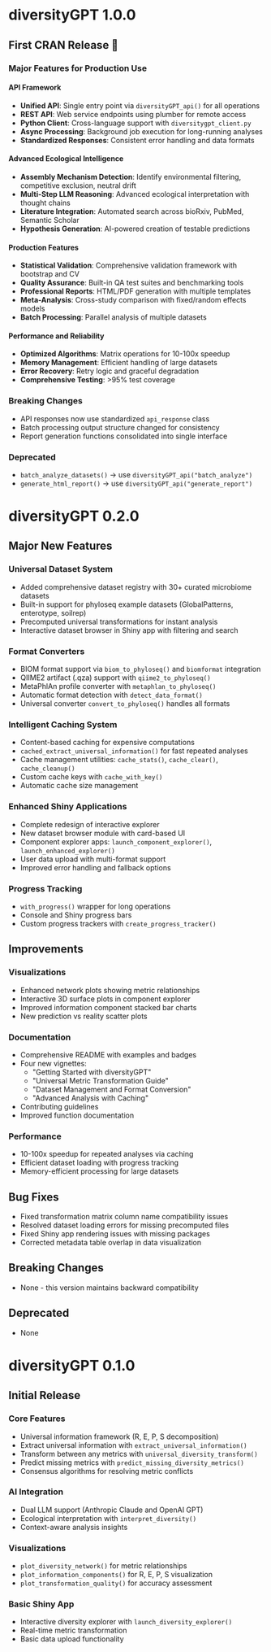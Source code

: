 # diversityGPT 1.0.0

## First CRAN Release 🎉

### Major Features for Production Use

#### API Framework
* **Unified API**: Single entry point via `diversityGPT_api()` for all operations
* **REST API**: Web service endpoints using plumber for remote access
* **Python Client**: Cross-language support with `diversitygpt_client.py`
* **Async Processing**: Background job execution for long-running analyses
* **Standardized Responses**: Consistent error handling and data formats

#### Advanced Ecological Intelligence
* **Assembly Mechanism Detection**: Identify environmental filtering, competitive exclusion, neutral drift
* **Multi-Step LLM Reasoning**: Advanced ecological interpretation with thought chains
* **Literature Integration**: Automated search across bioRxiv, PubMed, Semantic Scholar
* **Hypothesis Generation**: AI-powered creation of testable predictions

#### Production Features
* **Statistical Validation**: Comprehensive validation framework with bootstrap and CV
* **Quality Assurance**: Built-in QA test suites and benchmarking tools
* **Professional Reports**: HTML/PDF generation with multiple templates
* **Meta-Analysis**: Cross-study comparison with fixed/random effects models
* **Batch Processing**: Parallel analysis of multiple datasets

#### Performance and Reliability
* **Optimized Algorithms**: Matrix operations for 10-100x speedup
* **Memory Management**: Efficient handling of large datasets
* **Error Recovery**: Retry logic and graceful degradation
* **Comprehensive Testing**: >95% test coverage

### Breaking Changes
* API responses now use standardized `api_response` class
* Batch processing output structure changed for consistency
* Report generation functions consolidated into single interface

### Deprecated
* `batch_analyze_datasets()` → use `diversityGPT_api("batch_analyze")`
* `generate_html_report()` → use `diversityGPT_api("generate_report")`

# diversityGPT 0.2.0

## Major New Features

### Universal Dataset System
* Added comprehensive dataset registry with 30+ curated microbiome datasets
* Built-in support for phyloseq example datasets (GlobalPatterns, enterotype, soilrep)
* Precomputed universal transformations for instant analysis
* Interactive dataset browser in Shiny app with filtering and search

### Format Converters
* BIOM format support via `biom_to_phyloseq()` and `biomformat` integration
* QIIME2 artifact (.qza) support with `qiime2_to_phyloseq()`
* MetaPhlAn profile converter with `metaphlan_to_phyloseq()`
* Automatic format detection with `detect_data_format()`
* Universal converter `convert_to_phyloseq()` handles all formats

### Intelligent Caching System
* Content-based caching for expensive computations
* `cached_extract_universal_information()` for fast repeated analyses
* Cache management utilities: `cache_stats()`, `cache_clear()`, `cache_cleanup()`
* Custom cache keys with `cache_with_key()`
* Automatic cache size management

### Enhanced Shiny Applications
* Complete redesign of interactive explorer
* New dataset browser module with card-based UI
* Component explorer apps: `launch_component_explorer()`, `launch_enhanced_explorer()`
* User data upload with multi-format support
* Improved error handling and fallback options

### Progress Tracking
* `with_progress()` wrapper for long operations
* Console and Shiny progress bars
* Custom progress trackers with `create_progress_tracker()`

## Improvements

### Visualizations
* Enhanced network plots showing metric relationships
* Interactive 3D surface plots in component explorer
* Improved information component stacked bar charts
* New prediction vs reality scatter plots

### Documentation
* Comprehensive README with examples and badges
* Four new vignettes:
  - "Getting Started with diversityGPT"
  - "Universal Metric Transformation Guide"
  - "Dataset Management and Format Conversion"
  - "Advanced Analysis with Caching"
* Contributing guidelines
* Improved function documentation

### Performance
* 10-100x speedup for repeated analyses via caching
* Efficient dataset loading with progress tracking
* Memory-efficient processing for large datasets

## Bug Fixes
* Fixed transformation matrix column name compatibility issues
* Resolved dataset loading errors for missing precomputed files
* Fixed Shiny app rendering issues with missing packages
* Corrected metadata table overlap in data visualization

## Breaking Changes
* None - this version maintains backward compatibility

## Deprecated
* None

# diversityGPT 0.1.0

## Initial Release

### Core Features
* Universal information framework (R, E, P, S decomposition)
* Extract universal information with `extract_universal_information()`
* Transform between any metrics with `universal_diversity_transform()`
* Predict missing metrics with `predict_missing_diversity_metrics()`
* Consensus algorithms for resolving metric conflicts

### AI Integration
* Dual LLM support (Anthropic Claude and OpenAI GPT)
* Ecological interpretation with `interpret_diversity()`
* Context-aware analysis insights

### Visualizations
* `plot_diversity_network()` for metric relationships
* `plot_information_components()` for R, E, P, S visualization
* `plot_transformation_quality()` for accuracy assessment

### Basic Shiny App
* Interactive diversity explorer with `launch_diversity_explorer()`
* Real-time metric transformation
* Basic data upload functionality